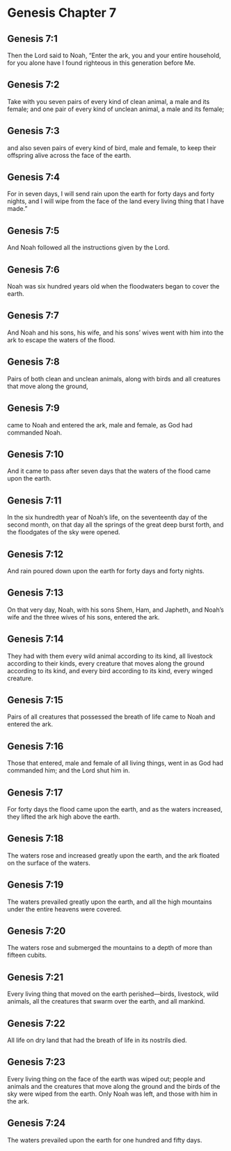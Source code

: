 # Genesis Chapter 7

## Genesis 7:1
Then the Lord said to Noah, “Enter the ark, you and your entire household, for you alone have I found righteous in this generation before Me.

## Genesis 7:2
Take with you seven pairs of every kind of clean animal, a male and its female; and one pair of every kind of unclean animal, a male and its female;

## Genesis 7:3
and also seven pairs of every kind of bird, male and female, to keep their offspring alive across the face of the earth.

## Genesis 7:4
For in seven days, I will send rain upon the earth for forty days and forty nights, and I will wipe from the face of the land every living thing that I have made.”

## Genesis 7:5
And Noah followed all the instructions given by the Lord.

## Genesis 7:6
Noah was six hundred years old when the floodwaters began to cover the earth.

## Genesis 7:7
And Noah and his sons, his wife, and his sons’ wives went with him into the ark to escape the waters of the flood.

## Genesis 7:8
Pairs of both clean and unclean animals, along with birds and all creatures that move along the ground,

## Genesis 7:9
came to Noah and entered the ark, male and female, as God had commanded Noah.

## Genesis 7:10
And it came to pass after seven days that the waters of the flood came upon the earth.

## Genesis 7:11
In the six hundredth year of Noah’s life, on the seventeenth day of the second month, on that day all the springs of the great deep burst forth, and the floodgates of the sky were opened.

## Genesis 7:12
And rain poured down upon the earth for forty days and forty nights.

## Genesis 7:13
On that very day, Noah, with his sons Shem, Ham, and Japheth, and Noah’s wife and the three wives of his sons, entered the ark.

## Genesis 7:14
They had with them every wild animal according to its kind, all livestock according to their kinds, every creature that moves along the ground according to its kind, and every bird according to its kind, every winged creature.

## Genesis 7:15
Pairs of all creatures that possessed the breath of life came to Noah and entered the ark.

## Genesis 7:16
Those that entered, male and female of all living things, went in as God had commanded him; and the Lord shut him in.

## Genesis 7:17
For forty days the flood came upon the earth, and as the waters increased, they lifted the ark high above the earth.

## Genesis 7:18
The waters rose and increased greatly upon the earth, and the ark floated on the surface of the waters.

## Genesis 7:19
The waters prevailed greatly upon the earth, and all the high mountains under the entire heavens were covered.

## Genesis 7:20
The waters rose and submerged the mountains to a depth of more than fifteen cubits.

## Genesis 7:21
Every living thing that moved on the earth perished—birds, livestock, wild animals, all the creatures that swarm over the earth, and all mankind.

## Genesis 7:22
All life on dry land that had the breath of life in its nostrils died.

## Genesis 7:23
Every living thing on the face of the earth was wiped out; people and animals and the creatures that move along the ground and the birds of the sky were wiped from the earth. Only Noah was left, and those with him in the ark.

## Genesis 7:24
The waters prevailed upon the earth for one hundred and fifty days.
